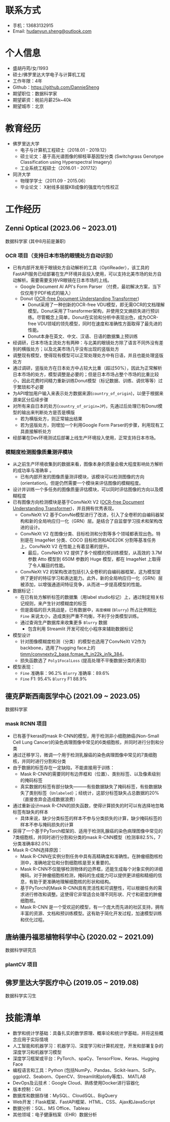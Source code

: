 # 联系方式
* 手机：13683132915
* Email: hudanyun.sheng@outlook.com

# 个人信息
* 盛胡丹筠/女/1993
* 硕士/佛罗里达大学电子与计算机工程
* 工作年限：4年
* Github：https://github.com/DannieSheng
* 期望职位：数据科学家
* 期望薪资：税前月薪25k~40k
* 期望城市：北京

# 教育经历
* 佛罗里达大学 
    * 电子与计算机工程硕士（2018.01 - 2019.12）
    * 硕士论文：基于高光谱图像的柳枝草基因型分类 (Switchgrass Genotype Classification using Hyperspectral Imagery)
    * 工业系统工程硕士（2016.01 - 2017.12）
* 同济大学
    * 物理学学士（2011.09 - 2015.06）
    * 毕业论文： X射线多层膜KB成像的强度均匀性校正

# 工作经历
## Zenni Optical (2023.06 ~ 2023.01)
数据科学家 (其中8月前是兼职)
### OCR 项目（支持日本市场的眼镜处方自动识别）
- 已有内部开发用于眼镜处方自动解析的工具（OptiReader），该工具的FastAPI服务已经部署在生产环境并且投入使用，可以支持北美市场的处方自动解析。需要需要支持VR眼镜在日本市场的上线。
    - Google Document AI API's Form Parser  （付费，最初解决方案，当下仅仅用于PDF格式的输入）
    - Donut ([OCR-free Document Understanding Transformer](https://arxiv.org/abs/2111.15664))
        - Donut采用了一种创新的OCR-free VDU模型，即无需OCR的文档理解模型。Donut采用了Transformer架构，并使用交叉熵损失进行预训练。尽管概念上简单，Donut在实验和分析中表现出色，成为OCR-free VDU领域的领先模型，同时在速度和准确性方面取得了最先进的性能。
        - Donut本身在英文、中文、汉语、日语的数据集上预训练
- 经调研，日本市场主流处方有两种：与北美的眼镜处方除了语言不同外没有差别的横版处方；以及北美市场几乎没有出现的竖版处方
- 调整现有模型，使得现有模型可以正常处理处方中有日语，并且也能处理竖版处方
- 通过调研，竖版处方在日本处方中占较大比重（超过50%），因此为正常解析日本市场的处方，模型调整是必要的；但是日本市场占整个市场的比重比较小，因此花费时间精力重新训练Donut模型（标记数据、训练、调优等等）过于繁琐和不必要
- 为API增加用户输入来表示处方数据来源(`country_of_origin`)，以便于根据来源来区分后续步骤
- 对所有来自日本的处方(`country_of_origin=JP`)，先通过后处理已有Donut模型的输出来判断处方是否是横版
    - 若为横版处方，则正常输出结果
    - 若为竖版处方，则增加一个利用Google Form Parser的步骤，利用现有工具直接解析处方
- 经部署在Dev环境测试后部署上线生产环境投入使用，正常支持日本市场。

### 模糊度检测图像质量测评模块
- 从之前生产环境收集到的数据来看，图像本身的质量会极大程度影响处方解析的成功率与准确率 。
    - 已有内部开发的图像质量测评模块，该模块可以检测图像的方向(orientation)。但是仍然需要一个模块来评估图像的模糊程度。
- 设计并训练一个多任务的图像质量评估模块，可以同时评估图像的方向以及模糊程度
- 已有图像方向检测模块是基于ConvNeXt V2 ([OCR-free Document Understanding Transformer](https://arxiv.org/abs/2111.15664))，并且拥有优秀表现。
    - ConvNeXt V2 基于ConvNe模型进行了改进，引入了全卷积的自编码器架构和新的全局响应归一化（GRN）层。是结合了自监督学习技术和架构改进的设计。
    - ConvNeXt V2 在图像分类、目标检测和分割等多个领域都表现出色。特别是在 ImageNet 分类、COCO 目标检测和ADE20K 分割等基准任务上，ConvNeXt V2 在性能上有着显著的提升。
        - 最后，ConvNeXt V2 提供了多个规模的预训练模型，从高效的 3.7M 参数 Atto 模型到 650M 参数的 Huge 模型，都在 ImageNet 上取得了令人瞩目的性能。
    - ConvNeXt V2 的架构改进包括引入全卷积的自编码器框架，这为模型提供了更好的特征学习和表达能力。此外，新的全局响应归一化（GRN）层被添加，以增强通道间特征竞争，从而进一步提高模型的性能。
- 数据标记：
    - 在已有处方解析标签的数据集（用label studio标记）上，通过制定相关标记规则，来产生针对模糊度的标签
    - 但是面临的巨大挑战是，已有数据中，`高度模糊` (`Blurry`) 所占比例相比`Fine` 来说太小，造成类别严重不均衡，不利于分类模型训练。
    - 通过查询生产数据库来收集更多 `Blurry` 数据
        - 包含利用 Streamlit 开发可视化小程序来辅助数据标记  
- 模型设计
    - 针对图像模糊度检测（分类）的模型也选用了ConvNeXt V2作为backbone，选用了hugging face上的[timm/convnextv2_base.fcmae_ft_in22k_in1k_384](https://huggingface.co/timm/convnextv2_base.fcmae_ft_in22k_in1k_384)。
    - 损失函数选了 `Poly1FocalLoss` (提高处理不平衡数据分类的表现)
- 模型表现：
    - `Fine` 准确率：96.2% `Blurry` 准确率：89.6% 
    - `Fine` F1: 95.4% `Blurry` F1 88.9% 

## 德克萨斯西南医学中心 (2021.09 ~ 2023.05)
数据科学家
### mask RCNN 项目
- 已有基于keras的mask R-CNN的模型，用于检测非小细胞肺癌(Non-Small Cell Lung Cancer)的染色病理图像中常见的6类细胞核，并同时进行分割和分类
- 通过迁移学习，微调一个用于检测乳腺癌的染色病理图像中常见的7类细胞核，并同时进行分割和分类
- 由于数据的标签存在一定缺陷，不能直接用于训练：
    - Mask R-CNN的需要同时有边界框和（位置）、类别标签、以及像素级别的掩码标签
    - 真实数据的标签有部分缺失———有些数据缺失了掩码标签，有些数据缺失了类别标签（`Unlabeled`）；经统计，这部分标签缺失占总数据的20%（直接舍弃会造成数据浪费）
- 通过重新设计mask R-CNN的损失函数，使得计算损失的时可以有选择地忽略标签有缺失的样本
    - 具体来说，缺少分类标签的样本不参与分类损失的计算，缺少掩码标签的样本不参与掩码损失的计算
-  获得了一个基于PyTorch框架的、适用于检测乳腺癌的染色病理图像中常见的7类细胞核，并同时进行分割和分类的mask R-CNN模型（检测率82.5%，7分类准确率82.0%）
- Mask R-CNN选择原因：
    - Mask R-CNN在实例分割任务中具有高精确度和准确性。在肿瘤细胞核检测中，准确地定位和分割细胞核是至关重要的。
    - Mask R-CNN不仅能够检测物体的边界框，还能生成每个对象实例的详细掩码。对于肿瘤细胞核检测，掩码的生成能力可以提供更详细和精细的信息，有助于更准确地理解细胞核的形状和结构。
    - 基于PyTorch的Mask R-CNN具有灵活性和可调整性，可以根据任务的需求进行修改和调整。这使得它非常适合处理不同形状、尺寸和密度的肿瘤细胞核。
    - Mask R-CNN 是一个受欢迎的模型，有一个庞大而先进的社区支持，拥有丰富的资源、文档和预训练模型。这有助于简化开发过程，加速模型训练和优化过程。

## 唐纳德丹福思植物科学中心 (2020.02 ~ 2021.09)
数据科学研究员
### plantCV 项目

## 佛罗里达大学医疗中心 (2019.05 ~ 2019.08)
数据科学实习生

# 技能清单
* 数学和统计学基础：具备扎实的数学原理、概率论和统计学基础，并将这些概念应用于实际情境
* 人工智能和机器学习：机器学习、深度学习和计算机视觉，开发和部署复杂的深度学习和机器学习模型
* 深度学习框架或平台：PyTorch、spaCy、TensorFlow、Keras、Hugging Face
* 编程语言和工具：Python (包括NumPy、Pandas、Scikit-learn、SciPy、ggplot2、Seaborn、OpenCV、Streamlit和plotly等库)、 MATLAB
* DevOps及云技术：Google Cloud、熟练使用Docker进行容器化
* 版本控制：Git
* 数据库和数据存储：MySQL、CloudSQL、BigQuery
* Web开发：Flask框架、FastAPI框架、HTML、CSS、Ajax和JavaScript
* 数据分析：SQL、MS Office、Tableau
* 其他领域：电子健康档案（EHR）数据分析
